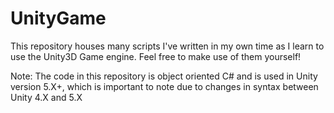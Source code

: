 # UnityGame
This repository houses many scripts I've written in my own time as I learn to use the Unity3D Game engine. Feel free to make use of them yourself! 

Note: The code in this repository is object oriented C# and is used in Unity version 5.X+, which is important to note due to changes in syntax between Unity 4.X and 5.X
